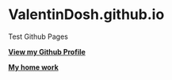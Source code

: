 # ValentinDosh.github.io

Test Github Pages

[**View my Github Profile**](https://github.com/ValentinDosh "ValentinDosh")

[**My home work**](https://github.com/ValentinDosh/ValentinDosh.github.io/blob/master/READMEHomeWork.md)
